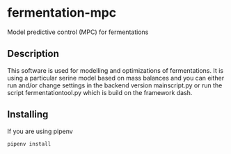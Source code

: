 # fermentation-mpc
Model predictive control (MPC) for fermentations

## Description
This software is used for modelling and optimizations of fermentations. It is using a particular serine model based on
mass balances and you can either run and/or change settings in the backend version mainscript.py or run the
script fermentationtool.py which is build on the framework dash.


## Installing

If you are using pipenv

```
pipenv install

```







